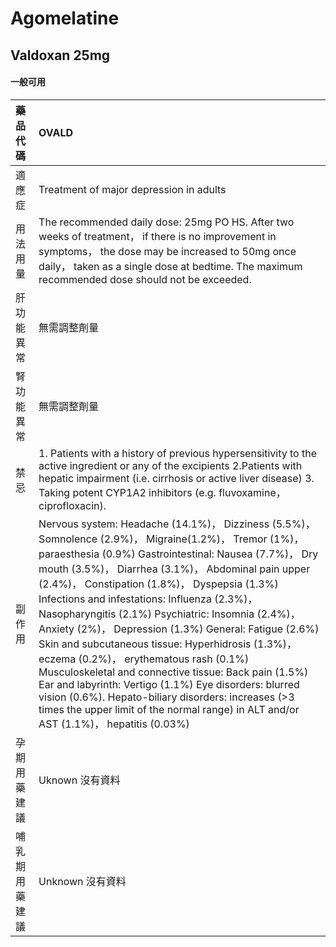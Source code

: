 # Agomelatine

## Valdoxan 25mg

#### 一般可用

| 藥品代碼       | OVALD                                                                                                                                                                                                                                                                                                                                                                                                                                                                                                                                                                                                                                                                                                                                                                                                 |
|:---------------|:------------------------------------------------------------------------------------------------------------------------------------------------------------------------------------------------------------------------------------------------------------------------------------------------------------------------------------------------------------------------------------------------------------------------------------------------------------------------------------------------------------------------------------------------------------------------------------------------------------------------------------------------------------------------------------------------------------------------------------------------------------------------------------------------------|
| 適應症         | Treatment of major depression in adults                                                                                                                                                                                                                                                                                                                                                                                                                                                                                                                                                                                                                                                                                                                                                               |
| 用法用量       | The recommended daily dose: 25mg PO HS. After two weeks of treatment， if there is no improvement in symptoms， the dose may be increased to 50mg once daily， taken as a single dose at bedtime. The maximum recommended dose should not be exceeded.                                                                                                                                                                                                                                                                                                                                                                                                                                                                                                                                                |
| 肝功能異常     | 無需調整劑量                                                                                                                                                                                                                                                                                                                                                                                                                                                                                                                                                                                                                                                                                                                                                                                          |
| 腎功能異常     | 無需調整劑量                                                                                                                                                                                                                                                                                                                                                                                                                                                                                                                                                                                                                                                                                                                                                                                          |
| 禁忌           | 1. Patients with a history of previous hypersensitivity to the active ingredient or any of the excipients 2.Patients with hepatic impairment (i.e. cirrhosis or active liver disease) 3. Taking potent CYP1A2 inhibitors (e.g. fluvoxamine， ciprofloxacin).                                                                                                                                                                                                                                                                                                                                                                                                                                                                                                                                          |
| 副作用         | Nervous system: Headache (14.1%)， Dizziness (5.5%)， Somnolence (2.9%)， Migraine(1.2%)， Tremor (1%)， paraesthesia (0.9%) Gastrointestinal: Nausea (7.7%)， Dry mouth (3.5%)， Diarrhea (3.1%)， Abdominal pain upper (2.4%)， Constipation (1.8%)， Dyspepsia (1.3%) Infections and infestations: Influenza (2.3%)， Nasopharyngitis (2.1%) Psychiatric: Insomnia (2.4%)， Anxiety (2%)， Depression (1.3%) General: Fatigue (2.6%) Skin and subcutaneous tissue: Hyperhidrosis (1.3%)， eczema (0.2%)， erythematous rash (0.1%) Musculoskeletal and connective tissue: Back pain (1.5%) Ear and labyrinth: Vertigo (1.1%) Eye disorders: blurred vision (0.6%). Hepato-biliary disorders: increases (>3 times the upper limit of the normal range) in ALT and/or AST (1.1%)， hepatitis (0.03%) |
| 孕期用藥建議   | Uknown 沒有資料                                                                                                                                                                                                                                                                                                                                                                                                                                                                                                                                                                                                                                                                                                                                                                                       |
| 哺乳期用藥建議 | Unknown 沒有資料                                                                                                                                                                                                                                                                                                                                                                                                                                                                                                                                                                                                                                                                                                                                                                                      |

